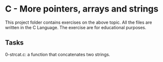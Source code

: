 # C - More pointers, arrays and strings
This project folder contains exercises on the above topic.
All the files are written in the C Language.
The exercise are for educational purposes.
## Tasks
0-strcat.c: a function that concatenates two strings.
